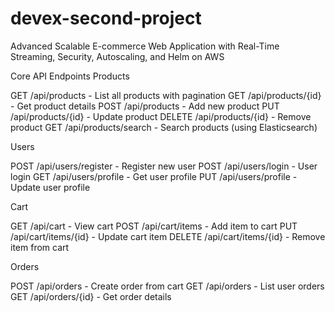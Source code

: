 # devex-second-project
Advanced Scalable E-commerce Web Application with Real-Time Streaming, Security, Autoscaling, and Helm on AWS


Core API Endpoints
Products

GET /api/products - List all products with pagination
GET /api/products/{id} - Get product details
POST /api/products - Add new product
PUT /api/products/{id} - Update product
DELETE /api/products/{id} - Remove product
GET /api/products/search - Search products (using Elasticsearch)

Users

POST /api/users/register - Register new user
POST /api/users/login - User login
GET /api/users/profile - Get user profile
PUT /api/users/profile - Update user profile

Cart

GET /api/cart - View cart
POST /api/cart/items - Add item to cart
PUT /api/cart/items/{id} - Update cart item
DELETE /api/cart/items/{id} - Remove item from cart

Orders

POST /api/orders - Create order from cart
GET /api/orders - List user orders
GET /api/orders/{id} - Get order details
